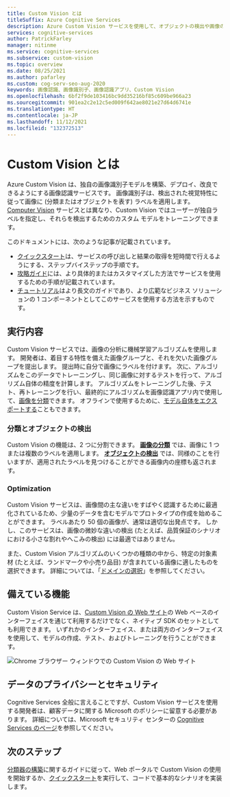 ```yaml
---
title: Custom Vision とは
titleSuffix: Azure Cognitive Services
description: Azure Custom Vision サービスを使用して、オブジェクトの検出や画像の分類を行うカスタム AI モデルを作成する方法について説明します。
services: cognitive-services
author: PatrickFarley
manager: nitinme
ms.service: cognitive-services
ms.subservice: custom-vision
ms.topic: overview
ms.date: 08/25/2021
ms.author: pafarley
ms.custom: cog-serv-seo-aug-2020
keywords: 画像認識、画像識別子、画像認識アプリ、Custom Vision
ms.openlocfilehash: 6bf2f9de103416bc9dd35216bf85c609be966a23
ms.sourcegitcommit: 901ea2c2e12c5ed009f642ae8021e27d64d6741e
ms.translationtype: HT
ms.contentlocale: ja-JP
ms.lasthandoff: 11/12/2021
ms.locfileid: "132372513"
---
```

# <a name="what-is-custom-vision"></a>Custom Vision とは

Azure Custom Vision は、独自の画像識別子モデルを構築、デプロイ、改良できるようにする画像認識サービスです。 画像識別子は、検出された視覚特性に従って画像に (分類またはオブジェクトを表す) ラベルを適用します。 [Computer Vision](../computer-vision/overview.md) サービスとは異なり、Custom Vision ではユーザーが独自ラベルを指定し、それらを検出するためのカスタム モデルをトレーニングできます。

このドキュメントには、次のような記事が記載されています。
* [クイックスタート](./getting-started-build-a-classifier.md)は、サービスの呼び出しと結果の取得を短時間で行えるようにする、ステップバイステップの手順です。
* [攻略ガイド](./test-your-model.md)には、より具体的またはカスタマイズした方法でサービスを使用するための手順が記載されています。
* [チュートリアル](./iot-visual-alerts-tutorial.md)はより長文のガイドであり、より広範なビジネス ソリューションの 1 コンポーネントとしてこのサービスを使用する方法を示すものです。
<!--* The [conceptual articles](Vision-API-How-to-Topics/call-read-api.md) provide in-depth explanations of the service's functionality and features.-->

## <a name="what-it-does"></a>実行内容

Custom Vision サービスでは、画像の分析に機械学習アルゴリズムを使用します。 開発者は、着目する特性を備えた画像グループと、それを欠いた画像グループを提出します。 提出時に自分で画像にラベルを付けます。 次に、アルゴリズムをこのデータでトレーニングし、同じ画像に対するテストを行って、アルゴリズム自体の精度を計算します。 アルゴリズムをトレーニングした後、テスト、再トレーニングを行い、最終的にアルゴリズムを画像認識アプリ内で使用して、[画像を分類](getting-started-build-a-classifier.md)できます。 オフラインで使用するために、[モデル自体をエクスポートする](export-your-model.md)こともできます。

### <a name="classification-and-object-detection"></a>分類とオブジェクトの検出

Custom Vision の機能は、2 つに分割できます。 **[画像の分類](getting-started-build-a-classifier.md)** では、画像に 1 つまたは複数のラベルを適用します。 **[オブジェクトの検出](get-started-build-detector.md)** では、同様のことを行いますが、適用されたラベルを見つけることができる画像内の座標も返されます。

### <a name="optimization"></a>Optimization

Custom Vision サービスは、画像間の主な違いをすばやく認識するために最適化されているため、少量のデータを含むモデルでプロトタイプの作成を始めることができます。 ラベルあたり 50 個の画像が、通常は適切な出発点です。 しかし、このサービスは、画像の微妙な違いの検出 (たとえば、品質保証のシナリオにおける小さな割れやへこみの検出) には最適ではありません。

また、Custom Vision アルゴリズムのいくつかの種類の中から、特定の対象素材 (たとえば、ランドマークや小売り品目) が含まれている画像に適したものを選択できます。 詳細については、「[ドメインの選択](select-domain.md)」を参照してください。

## <a name="what-it-includes"></a>備えている機能

Custom Vision Service は、[Custom Vision の Web サイト](https://customvision.ai/)の Web ベースのインターフェイスを通じて利用するだけでなく、ネイティブ SDK のセットとしても利用できます。 いずれかのインターフェイス、または両方のインターフェイスを使用して、モデルの作成、テスト、およびトレーニングを行うことができます。

![Chrome ブラウザー ウィンドウでの Custom Vision の Web サイト](media/browser-home.png)

## <a name="data-privacy-and-security"></a>データのプライバシーとセキュリティ

Cognitive Services 全般に言えることですが、Custom Vision サービスを使用する開発者は、顧客データに関する Microsoft のポリシーに留意する必要があります。 詳細については、Microsoft セキュリティ センターの [Cognitive Services のページ](https://www.microsoft.com/trustcenter/cloudservices/cognitiveservices)を参照してください。

## <a name="next-steps"></a>次のステップ

[分類器の構築](getting-started-build-a-classifier.md)に関するガイドに従って、Web ポータルで Custom Vision の使用を開始するか、[クイックスタート](quickstarts/image-classification.md)を実行して、コードで基本的なシナリオを実装します。